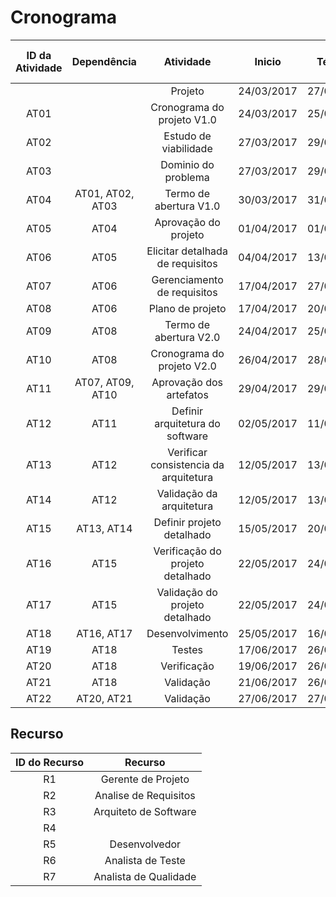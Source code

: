 # Cronograma

| ID da Atividade | Dependência | Atividade | Inicio | Término | Tempo Previsto (dias) | Recurso |
|:---------------:|:-----------:|:---------:|:------:|:-------:|:---------------------:|:-------:|
|      |      | Projeto | 24/03/2017 | 27/06/2017 | 95 |  |
| AT01 |      | Cronograma do projeto V1.0 | 24/03/2017 | 25/03/2017 | 2 | R1 |
| AT02 |      | Estudo de viabilidade | 27/03/2017 | 29/03/2017 | 3 | R1, R2, R3, R4 |
| AT03 |      | Dominio do problema | 27/03/2017 | 29/03/2017 | 3 | R1, R2 |
| AT04 | AT01, AT02, AT03 | Termo de abertura V1.0 | 30/03/2017 | 31/03/2017 | 2 | R1 |
| AT05 | AT04 | Aprovação do projeto | 01/04/2017 | 01/04/2017 | 1 | R1 |
| AT06 | AT05 | Elicitar detalhada de requisitos | 04/04/2017 | 13/03/2017 | 10 | R2 |
| AT07 | AT06 | Gerenciamento de requisitos | 17/04/2017 | 27/04/2017 | 71 | R2 |
| AT08 | AT06 | Plano de projeto | 17/04/2017 | 20/04/2017 | 4 | R1 |
| AT09 | AT08 | Termo de abertura V2.0 | 24/04/2017 | 25/04/2017 | 2 | R1 |
| AT10 | AT08 | Cronograma do projeto V2.0 | 26/04/2017 | 28/04/2017 | 3 | R1 |
| AT11 | AT07, AT09, AT10 | Aprovação dos artefatos | 29/04/2017 | 29/04/2017 | 1 | R1 |
| AT12 | AT11 | Definir arquitetura do software | 02/05/2017 | 11/05/2017 | 9 | R3 |
| AT13 | AT12 | Verificar consistencia da arquitetura | 12/05/2017 | 13/05/2017 | 2 | R7 |
| AT14 | AT12 | Validação da arquitetura | 12/05/2017 | 13/05/2017 | 2 | R1, R4, R5, R6 |
| AT15 | AT13, AT14 | Definir projeto detalhado | 15/05/2017 | 20/05/2017 | 6 | R4 |
| AT16 | AT15 | Verificação do projeto detalhado | 22/05/2017 | 24/05/2017 | 3 | R7 |
| AT17 | AT15 | Validação do projeto detalhado | 22/05/2017 | 24/05/2017 | 3 | R1, R5, R6 |
| AT18 | AT16, AT17 | Desenvolvimento | 25/05/2017 | 16/06/2017 | 19 | R5 |
| AT19 | AT18 | Testes | 17/06/2017 | 26/06/2017 | 8 | R5, R6 |
| AT20 | AT18 | Verificação | 19/06/2017 | 26/06/2017 | 7 | R7 |
| AT21 | AT18 | Validação | 21/06/2017 | 26/06/2017 | 5 | Cliente |
| AT22 | AT20, AT21 | Validação | 27/06/2017 | 27/06/2017 | 1 | R1 |



## Recurso

| ID do Recurso | Recurso |
|:-------------:|:-------:|
| R1 | Gerente de Projeto |
| R2 | Analise de Requisitos |
| R3 | Arquiteto de Software |
| R4 |  |
| R5 | Desenvolvedor |
| R6 | Analista de Teste |
| R7 | Analista de Qualidade |


